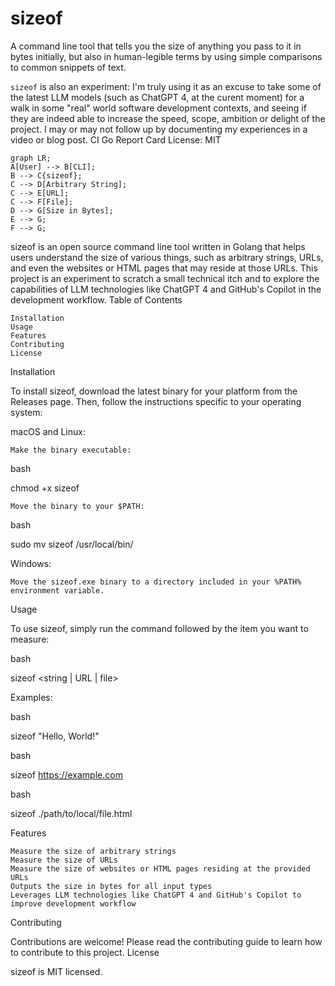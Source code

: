 # sizeof

A command line tool that tells you the size of anything you pass to it in bytes initially, but also in human-legible terms by using simple comparisons to common snippets of text. 
 
 `sizeof` is also an experiment: I'm truly using it as an excuse to take some of the latest LLM models (such as ChatGPT 4, at the curent moment) for a walk in some "real" world software development contexts, and seeing if they 
 are indeed able to increase the speed, scope, ambition or delight of the project. I may or may not follow up by documenting my experiences in a video or blog post. 
CI
Go Report Card
License: MIT

```mermaid
graph LR;
A[User] --> B[CLI];
B --> C{sizeof};
C --> D[Arbitrary String];
C --> E[URL];
C --> F[File];
D --> G[Size in Bytes];
E --> G;
F --> G;
```

sizeof is an open source command line tool written in Golang that helps users understand the size of various things, such as arbitrary strings, URLs, and even the websites or HTML pages that may reside at those URLs. This project is an experiment to scratch a small technical itch and to explore the capabilities of LLM technologies like ChatGPT 4 and GitHub's Copilot in the development workflow.
Table of Contents

    Installation
    Usage
    Features
    Contributing
    License

Installation

To install sizeof, download the latest binary for your platform from the Releases page. Then, follow the instructions specific to your operating system:

macOS and Linux:

    Make the binary executable:

bash

chmod +x sizeof

    Move the binary to your $PATH:

bash

sudo mv sizeof /usr/local/bin/

Windows:

    Move the sizeof.exe binary to a directory included in your %PATH% environment variable.

Usage

To use sizeof, simply run the command followed by the item you want to measure:

bash

sizeof <string | URL | file>

Examples:

bash

sizeof "Hello, World!"

bash

sizeof https://example.com

bash

sizeof ./path/to/local/file.html

Features

    Measure the size of arbitrary strings
    Measure the size of URLs
    Measure the size of websites or HTML pages residing at the provided URLs
    Outputs the size in bytes for all input types
    Leverages LLM technologies like ChatGPT 4 and GitHub's Copilot to improve development workflow

Contributing

Contributions are welcome! Please read the contributing guide to learn how to contribute to this project.
License

sizeof is MIT licensed.
